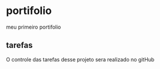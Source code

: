 # portifolio
meu primeiro portifolio


## tarefas 
   O controle das tarefas desse projeto sera realizado no gitHub